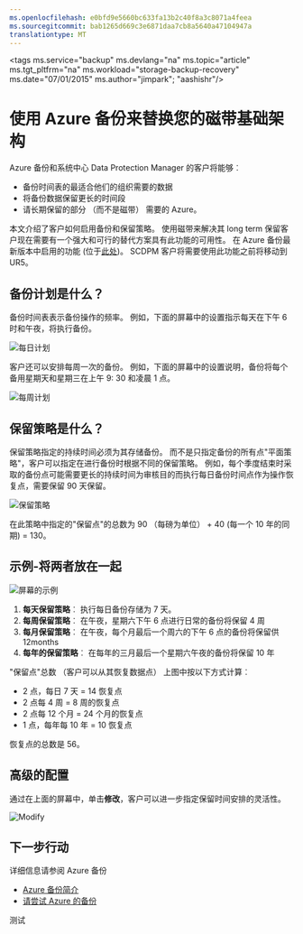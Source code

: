 ```yaml
---
ms.openlocfilehash: e0bfd9e5660bc633fa13b2c40f8a3c8071a4feea
ms.sourcegitcommit: bab1265d669c3e6871daa7cb8a5640a47104947a
translationtype: MT
---
```

<properties
   pageTitle="使用 Azure 备份来替换您的磁带基础结构 |Microsoft Azure"
   description="了解如何备份 Azure 提供类似磁带的语义，这使您可以备份和还原在 Azure 中的数据"
   services="backup"
   documentationCenter=""
   authors="Jim-Parker"
   manager="jwhit"
   editor=""/>
<tags
   ms.service="backup"
   ms.devlang="na"
   ms.topic="article"
   ms.tgt_pltfrm="na"
   ms.workload="storage-backup-recovery"
   ms.date="07/01/2015"
   ms.author="jimpark"; "aashishr"/>

# 使用 Azure 备份来替换您的磁带基础架构
Azure 备份和系统中心 Data Protection Manager 的客户将能够︰
- 备份时间表的最适合他们的组织需要的数据
- 将备份数据保留更长的时间段
- 请长期保留的部分 （而不是磁带） 需要的 Azure。

本文介绍了客户如何启用备份和保留策略。 使用磁带来解决其 long term 保留客户现在需要有一个强大和可行的替代方案具有此功能的可用性。 在 Azure 备份最新版本中启用的功能 (位于[此处](http://aka.ms/azurebackup_agent))。 SCDPM 客户将需要使用此功能之前将移动到 UR5。

## 备份计划是什么？
备份时间表表示备份操作的频率。 例如，下面的屏幕中的设置指示每天在下午 6 时和午夜，将执行备份。

![每日计划](./media/backup-azure-backup-cloud-as-tape/dailybackupschedule.png)

客户还可以安排每周一次的备份。 例如，下面的屏幕中的设置说明，备份将每个备用星期天和星期三在上午 9: 30 和凌晨 1 点。

![每周计划](./media/backup-azure-backup-cloud-as-tape/weeklybackupschedule.png)

## 保留策略是什么？
保留策略指定的持续时间必须为其存储备份。 而不是只指定备份的所有点"平面策略"，客户可以指定在进行备份时根据不同的保留策略。 例如，每个季度结束时采取的备份点可能需要更长的持续时间为审核目的而执行每日备份时间点作为操作恢复点，需要保留 90 天保留。

![保留策略](./media/backup-azure-backup-cloud-as-tape/retentionpolicy.png)

在此策略中指定的"保留点"的总数为 90 （每磅为单位） + 40 (每一个 10 年的同期) = 130。

## 示例-将两者放在一起

![屏幕的示例](./media/backup-azure-backup-cloud-as-tape/samplescreen.png)

1. **每天保留策略**︰ 执行每日备份存储为 7 天。
2. **每周保留策略**︰ 在午夜，星期六下午 6 点进行日常的备份将保留 4 周
3. **每月保留策略**︰ 在午夜，每个月最后一个周六的下午 6 点的备份将保留供 12months
4. **每年的保留策略**︰ 在每年的三月最后一个星期六午夜的备份将保留 10 年

"保留点"总数 （客户可以从其恢复数据点） 上图中按以下方式计算︰

- 2 点，每日 7 天 = 14 恢复点
- 2 点每 4 周 = 8 周的恢复点
- 2 点每 12 个月 = 24 个月的恢复点
- 1 点，每年每 10 年 = 10 恢复点

恢复点的总数是 56。

## 高级的配置
通过在上面的屏幕中，单击**修改**，客户可以进一步指定保留时间安排的灵活性。

![Modify](./media/backup-azure-backup-cloud-as-tape/modify.png)

## 下一步行动
详细信息请参阅 Azure 备份

- [Azure 备份简介](backup-introduction-to-azure-backup.md)
- [请尝试 Azure 的备份](backup-try-azure-backup-in-10-mins)

测试
